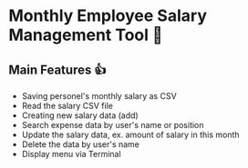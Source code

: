 # Monthly Employee Salary Management Tool 👻

## Main Features 👍
- Saving personel's monthly salary as CSV
- Read the salary CSV file
- Creating new salary data (add)
- Search expense data by user's name or position
- Update the salary data, ex. amount of salary in this month
- Delete the data by user's name
- Display menu via Terminal

